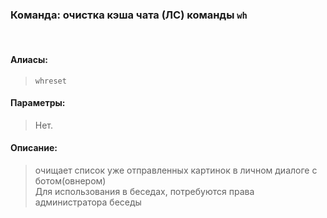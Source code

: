 ### **Команда: очистка кэша чата (ЛС) команды `wh`**
<br>

#### **Алиасы**:
> `whreset`


#### **Параметры**:
> Нет.


#### **Описание**:
> очищает список уже отправленных картинок в личном диалоге с ботом(овнером) \
> Для использования в беседах, потребуются права администратора беседы
